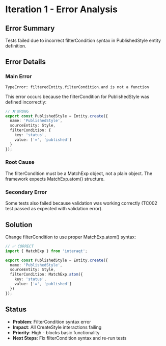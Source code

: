 # Iteration 1 - Error Analysis

## Error Summary
Tests failed due to incorrect filterCondition syntax in PublishedStyle entity definition.

## Error Details

### Main Error
```
TypeError: filteredEntity.filterCondition.and is not a function
```

This error occurs because the filterCondition for PublishedStyle was defined incorrectly:

```typescript
// ❌ WRONG
export const PublishedStyle = Entity.create({
  name: 'PublishedStyle',
  sourceEntity: Style,
  filterCondition: {
    key: 'status',
    value: ['=', 'published']
  }
});
```

### Root Cause
The filterCondition must be a MatchExp object, not a plain object. The framework expects MatchExp.atom() structure.

### Secondary Error
Some tests also failed because validation was working correctly (TC002 test passed as expected with validation error).

## Solution
Change filterCondition to use proper MatchExp.atom() syntax:

```typescript
// ✅ CORRECT
import { MatchExp } from 'interaqt';

export const PublishedStyle = Entity.create({
  name: 'PublishedStyle',
  sourceEntity: Style,
  filterCondition: MatchExp.atom({
    key: 'status',
    value: ['=', 'published']
  })
});
```

## Status
- **Problem**: FilterCondition syntax error
- **Impact**: All CreateStyle interactions failing
- **Priority**: High - blocks basic functionality
- **Next Steps**: Fix filterCondition syntax and re-run tests